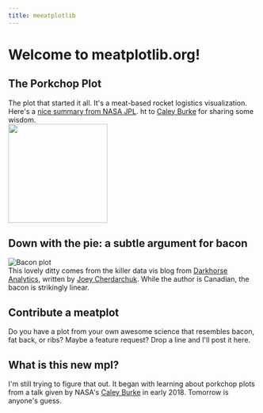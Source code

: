 ```yaml
---
title: meeatplotlib
---
```


# Welcome to meatplotlib.org!  

## The Porkchop Plot  
The plot that started it all. It's a meat-based rocket logistics visualization. Here's a [nice summary from NASA JPL](https://mars.jpl.nasa.gov/spotlight/porkchopAll.html). ht to [Caley Burke](https://www.caleyburke.com/) for sharing some wisdom.  
<a href="https://en.wikipedia.org/wiki/Porkchop_plot"><img src="https://upload.wikimedia.org/wikipedia/en/7/70/Porkchop_plot.gif" width="200"></a>  

## Down with the pie: a subtle argument for bacon  
![Bacon plot](href="https://www.darkhorseanalytics.com/blog/salvaging-the-pie)  
This lovely ditty comes from the killer data vis blog from [Darkhorse Analytics](https://www.darkhorseanalytics.com/blog), written by [Joey Cherdarchuk](https://www.darkhorseanalytics.com/joey/). While the author is Canadian, the bacon is strikingly linear.  

## Contribute a meatplot  
Do you have a plot from your own awesome science that resembles bacon, fat back, or ribs? Maybe a feature request? Drop a line and I'll post it here.  

## What is this new mpl?  
I'm still trying to figure that out. It began with learning about porkchop plots from a talk given by NASA's [Caley Burke](https://www.caleyburke.com/) in early 2018. Tomorrow is anyone's guess.  
